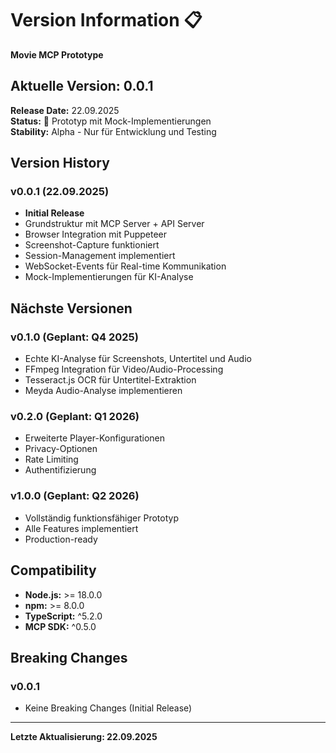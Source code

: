 # Version Information 📋

**Movie MCP Prototype**

## Aktuelle Version: 0.0.1

**Release Date:** 22.09.2025  
**Status:** 🚧 Prototyp mit Mock-Implementierungen  
**Stability:** Alpha - Nur für Entwicklung und Testing

## Version History

### v0.0.1 (22.09.2025)
- **Initial Release**
- Grundstruktur mit MCP Server + API Server
- Browser Integration mit Puppeteer
- Screenshot-Capture funktioniert
- Session-Management implementiert
- WebSocket-Events für Real-time Kommunikation
- Mock-Implementierungen für KI-Analyse

## Nächste Versionen

### v0.1.0 (Geplant: Q4 2025)
- Echte KI-Analyse für Screenshots, Untertitel und Audio
- FFmpeg Integration für Video/Audio-Processing
- Tesseract.js OCR für Untertitel-Extraktion
- Meyda Audio-Analyse implementieren

### v0.2.0 (Geplant: Q1 2026)
- Erweiterte Player-Konfigurationen
- Privacy-Optionen
- Rate Limiting
- Authentifizierung

### v1.0.0 (Geplant: Q2 2026)
- Vollständig funktionsfähiger Prototyp
- Alle Features implementiert
- Production-ready

## Compatibility

- **Node.js:** >= 18.0.0
- **npm:** >= 8.0.0
- **TypeScript:** ^5.2.0
- **MCP SDK:** ^0.5.0

## Breaking Changes

### v0.0.1
- Keine Breaking Changes (Initial Release)

---

**Letzte Aktualisierung: 22.09.2025**